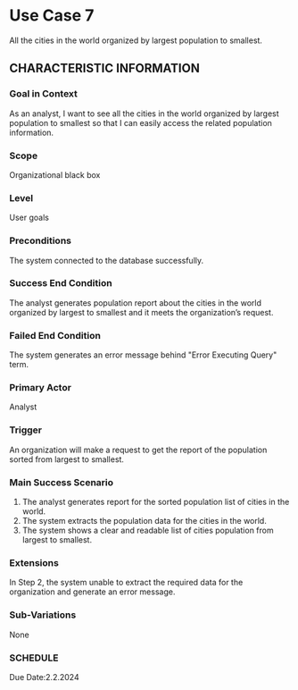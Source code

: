 # Use Case 7
All the cities in the world organized by largest population to smallest.
## CHARACTERISTIC INFORMATION
### Goal in Context
As an analyst, I want to see all the cities in the world organized by largest population to smallest so that I can easily access the related population information.
### Scope
Organizational black box
### Level
User goals
### Preconditions
The system connected to the database successfully.
### Success End Condition
The analyst generates population report about the cities in the world organized by largest to smallest and it meets the organization’s request.
### Failed End Condition
The system generates an error message behind "Error Executing Query" term.
### Primary Actor
Analyst
### Trigger
An organization will make a request to get the report of the population sorted from largest to smallest.
### Main Success Scenario
1.  The analyst generates report for the sorted population list of cities in the world.
2.  The system extracts the population data for the cities in the world.
3.  The system shows a clear and readable list of cities population from largest to smallest.
### Extensions
In Step 2, the system unable to extract the required data for the organization and generate an error message.
### Sub-Variations
None
### SCHEDULE
Due Date:2.2.2024
